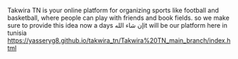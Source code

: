  Takwira TN is your online platform for organizing sports like football and basketball, where people can play with friends and book fields. so we make sure to provide this idea now a days 
 إن شاء اللهit will be our platform here in tunisia 
 https://yasseryg8.github.io/takwira_tn/Takwira%20TN_main_branch/index.html
